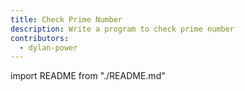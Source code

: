 ```yaml
---
title: Check Prime Number
description: Write a program to check prime number
contributors:
  - dylan-power
---
```


import README from "./README.md"

<README />
